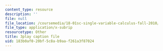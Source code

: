 ```yaml
---
content_type: resource
description: ''
file: null
file_location: /coursemedia/18-01sc-single-variable-calculus-fall-2010/183b0af020bf5c8ab9aaf261a3f87024_rqkvDrYmKcc.vtt
file_type: application/x-subrip
resourcetype: Other
title: 3play caption file
uid: 183b0af0-20bf-5c8a-b9aa-f261a3f87024
---
```

